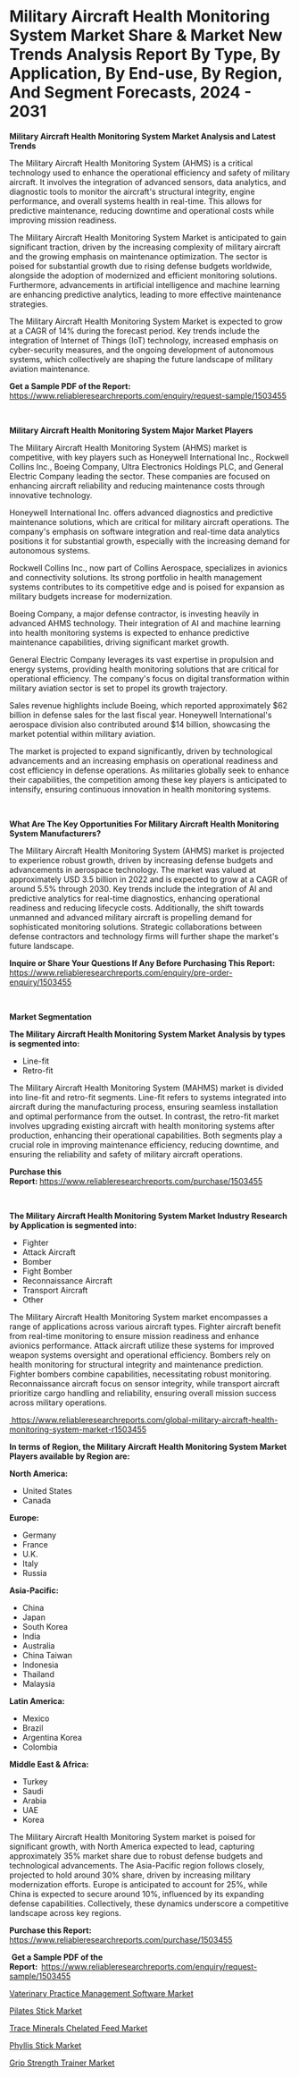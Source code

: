<p><h1>Military Aircraft Health Monitoring System Market Share & Market New Trends Analysis Report By Type, By Application, By End-use, By Region, And Segment Forecasts, 2024 - 2031</h1></p><p><strong>Military Aircraft Health Monitoring System Market Analysis and Latest Trends</strong></p>
<p><p>The Military Aircraft Health Monitoring System (AHMS) is a critical technology used to enhance the operational efficiency and safety of military aircraft. It involves the integration of advanced sensors, data analytics, and diagnostic tools to monitor the aircraft's structural integrity, engine performance, and overall systems health in real-time. This allows for predictive maintenance, reducing downtime and operational costs while improving mission readiness.</p><p>The Military Aircraft Health Monitoring System Market is anticipated to gain significant traction, driven by the increasing complexity of military aircraft and the growing emphasis on maintenance optimization. The sector is poised for substantial growth due to rising defense budgets worldwide, alongside the adoption of modernized and efficient monitoring solutions. Furthermore, advancements in artificial intelligence and machine learning are enhancing predictive analytics, leading to more effective maintenance strategies.</p><p>The Military Aircraft Health Monitoring System Market is expected to grow at a CAGR of 14% during the forecast period. Key trends include the integration of Internet of Things (IoT) technology, increased emphasis on cyber-security measures, and the ongoing development of autonomous systems, which collectively are shaping the future landscape of military aviation maintenance.</p></p>
<p><strong>Get a Sample PDF of the Report:&nbsp;</strong> <a href="https://www.reliableresearchreports.com/enquiry/request-sample/1503455?utm_campaign=11&utm_medium=2&utm_source=Github&utm_content=ia&utm_term=27122024&utm_id=military-aircraft-health-monitoring-system">https://www.reliableresearchreports.com/enquiry/request-sample/1503455</a></p>
<p>&nbsp;</p>
<p><strong>Military Aircraft Health Monitoring System Major Market Players</strong></p>
<p><p>The Military Aircraft Health Monitoring System (AHMS) market is competitive, with key players such as Honeywell International Inc., Rockwell Collins Inc., Boeing Company, Ultra Electronics Holdings PLC, and General Electric Company leading the sector. These companies are focused on enhancing aircraft reliability and reducing maintenance costs through innovative technology.</p><p>Honeywell International Inc. offers advanced diagnostics and predictive maintenance solutions, which are critical for military aircraft operations. The company's emphasis on software integration and real-time data analytics positions it for substantial growth, especially with the increasing demand for autonomous systems.</p><p>Rockwell Collins Inc., now part of Collins Aerospace, specializes in avionics and connectivity solutions. Its strong portfolio in health management systems contributes to its competitive edge and is poised for expansion as military budgets increase for modernization.</p><p>Boeing Company, a major defense contractor, is investing heavily in advanced AHMS technology. Their integration of AI and machine learning into health monitoring systems is expected to enhance predictive maintenance capabilities, driving significant market growth.</p><p>General Electric Company leverages its vast expertise in propulsion and energy systems, providing health monitoring solutions that are critical for operational efficiency. The company's focus on digital transformation within military aviation sector is set to propel its growth trajectory.</p><p>Sales revenue highlights include Boeing, which reported approximately $62 billion in defense sales for the last fiscal year. Honeywell International's aerospace division also contributed around $14 billion, showcasing the market potential within military aviation.</p><p>The market is projected to expand significantly, driven by technological advancements and an increasing emphasis on operational readiness and cost efficiency in defense operations. As militaries globally seek to enhance their capabilities, the competition among these key players is anticipated to intensify, ensuring continuous innovation in health monitoring systems.</p></p>
<p>&nbsp;</p>
<p><strong>What Are The Key Opportunities For Military Aircraft Health Monitoring System Manufacturers?</strong></p>
<p><p>The Military Aircraft Health Monitoring System (AHMS) market is projected to experience robust growth, driven by increasing defense budgets and advancements in aerospace technology. The market was valued at approximately USD 3.5 billion in 2022 and is expected to grow at a CAGR of around 5.5% through 2030. Key trends include the integration of AI and predictive analytics for real-time diagnostics, enhancing operational readiness and reducing lifecycle costs. Additionally, the shift towards unmanned and advanced military aircraft is propelling demand for sophisticated monitoring solutions. Strategic collaborations between defense contractors and technology firms will further shape the market's future landscape.</p></p>
<p><strong>Inquire or Share Your Questions If Any Before Purchasing This Report:</strong> <a href="https://www.reliableresearchreports.com/enquiry/pre-order-enquiry/1503455?utm_campaign=11&utm_medium=2&utm_source=Github&utm_content=ia&utm_term=27122024&utm_id=military-aircraft-health-monitoring-system">https://www.reliableresearchreports.com/enquiry/pre-order-enquiry/1503455</a></p>
<p>&nbsp;</p>
<p><strong>Market Segmentation</strong></p>
<p><strong>The Military Aircraft Health Monitoring System Market Analysis by types is segmented into:</strong></p>
<p><ul><li>Line-fit</li><li>Retro-fit</li></ul></p>
<p><p>The Military Aircraft Health Monitoring System (MAHMS) market is divided into line-fit and retro-fit segments. Line-fit refers to systems integrated into aircraft during the manufacturing process, ensuring seamless installation and optimal performance from the outset. In contrast, the retro-fit market involves upgrading existing aircraft with health monitoring systems after production, enhancing their operational capabilities. Both segments play a crucial role in improving maintenance efficiency, reducing downtime, and ensuring the reliability and safety of military aircraft operations.</p></p>
<p><strong>Purchase this Report:&nbsp;</strong><a href="https://www.reliableresearchreports.com/purchase/1503455?utm_campaign=11&utm_medium=2&utm_source=Github&utm_content=ia&utm_term=27122024&utm_id=military-aircraft-health-monitoring-system">https://www.reliableresearchreports.com/purchase/1503455</a></p>
<p>&nbsp;</p>
<p><strong>The Military Aircraft Health Monitoring System Market Industry Research by Application is segmented into:</strong></p>
<p><ul><li>Fighter</li><li>Attack Aircraft</li><li>Bomber</li><li>Fight Bomber</li><li>Reconnaissance Aircraft</li><li>Transport Aircraft</li><li>Other</li></ul></p>
<p><p>The Military Aircraft Health Monitoring System market encompasses a range of applications across various aircraft types. Fighter aircraft benefit from real-time monitoring to ensure mission readiness and enhance avionics performance. Attack aircraft utilize these systems for improved weapon systems oversight and operational efficiency. Bombers rely on health monitoring for structural integrity and maintenance prediction. Fighter bombers combine capabilities, necessitating robust monitoring. Reconnaissance aircraft focus on sensor integrity, while transport aircraft prioritize cargo handling and reliability, ensuring overall mission success across military operations.</p></p>
<p><a href="https://www.reliableresearchreports.com/global-military-aircraft-health-monitoring-system-market-r1503455?utm_campaign=11&utm_medium=2&utm_source=Github&utm_content=ia&utm_term=27122024&utm_id=military-aircraft-health-monitoring-system">&nbsp;https://www.reliableresearchreports.com/global-military-aircraft-health-monitoring-system-market-r1503455</a></p>
<p><strong>In terms of Region, the Military Aircraft Health Monitoring System Market Players available by Region are:</strong></p>
<p>
    <p> <strong> North America: </strong>
        <ul>
            <li>United States</li>
            <li>Canada</li>
        </ul>
        </p> 
    <p> <strong> Europe: </strong>
        <ul>
            <li>Germany</li>
            <li>France</li>
            <li>U.K.</li>
            <li>Italy</li>
            <li>Russia</li>
        </ul>
        </p> 
    <p> <strong> Asia-Pacific: </strong>
        <ul>
            <li>China</li>
            <li>Japan</li>
            <li>South Korea</li>
            <li>India</li>
            <li>Australia</li>
            <li>China Taiwan</li>
            <li>Indonesia</li>
            <li>Thailand</li>
            <li>Malaysia</li>
        </ul>
        </p> 
    <p> <strong> Latin America: </strong>
        <ul>
            <li>Mexico</li>
            <li>Brazil</li>
            <li>Argentina Korea</li>
            <li>Colombia</li>
        </ul>
        </p> 
    <p> <strong> Middle East & Africa: </strong>
        <ul>
            <li>Turkey</li>
            <li>Saudi</li>
            <li>Arabia</li>
            <li>UAE</li>
            <li>Korea</li>
        </ul>
    </p>
    </p>
<p><p>The Military Aircraft Health Monitoring System market is poised for significant growth, with North America expected to lead, capturing approximately 35% market share due to robust defense budgets and technological advancements. The Asia-Pacific region follows closely, projected to hold around 30% share, driven by increasing military modernization efforts. Europe is anticipated to account for 25%, while China is expected to secure around 10%, influenced by its expanding defense capabilities. Collectively, these dynamics underscore a competitive landscape across key regions.</p></p>
<p><strong>Purchase this Report: </strong><a href="https://www.reliableresearchreports.com/purchase/1503455?utm_campaign=11&utm_medium=2&utm_source=Github&utm_content=ia&utm_term=27122024&utm_id=military-aircraft-health-monitoring-system">https://www.reliableresearchreports.com/purchase/1503455</a></p>
<p>&nbsp;<strong>Get a Sample PDF of the Report:&nbsp;&nbsp;</strong><a href="https://www.reliableresearchreports.com/enquiry/request-sample/1503455?utm_campaign=11&utm_medium=2&utm_source=Github&utm_content=ia&utm_term=27122024&utm_id=military-aircraft-health-monitoring-system">https://www.reliableresearchreports.com/enquiry/request-sample/1503455</a></p>
<p><strong></strong></p>
<p><p><a href="https://github.com/ygfu6u/Market-Research-Report-List-1/blob/main/vaterinary-practice-management-software-market.md?utm_campaign=11&utm_medium=2&utm_source=Github&utm_content=ia&utm_term=27122024&utm_id=military-aircraft-health-monitoring-system">Vaterinary Practice Management Software Market</a></p><p><a href="https://www.linkedin.com/pulse/future-pilates-stick-market-size-trends-growth-projected-qtpbe?utm_campaign=11&utm_medium=2&utm_source=Github&utm_content=ia&utm_term=27122024&utm_id=military-aircraft-health-monitoring-system">Pilates Stick Market</a></p><p><a href="https://github.com/JubayerMia832/Market-Research-Report-List-1/blob/main/trace-minerals-chelated-feed-market.md?utm_campaign=11&utm_medium=2&utm_source=Github&utm_content=ia&utm_term=27122024&utm_id=military-aircraft-health-monitoring-system">Trace Minerals Chelated Feed Market</a></p><p><a href="https://www.linkedin.com/pulse/phyllis-stick-market-penetration-strategies-untapped-markets-ajfse?utm_campaign=11&utm_medium=2&utm_source=Github&utm_content=ia&utm_term=27122024&utm_id=military-aircraft-health-monitoring-system">Phyllis Stick Market</a></p><p><a href="https://www.linkedin.com/pulse/competitive-landscape-analysis-innovations-thegrip-strength-ebyje?utm_campaign=11&utm_medium=2&utm_source=Github&utm_content=ia&utm_term=27122024&utm_id=military-aircraft-health-monitoring-system">Grip Strength Trainer Market</a></p></p>